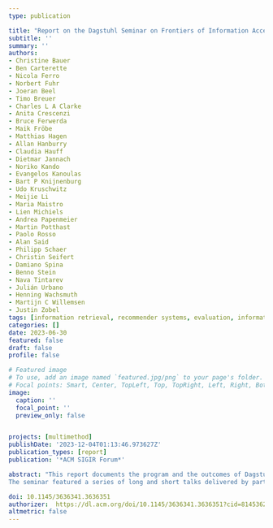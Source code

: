```yaml
---
type: publication

title: "Report on the Dagstuhl Seminar on Frontiers of Information Access Experimentation for Research and Education"
subtitle: ''
summary: ''
authors:
- Christine Bauer
- Ben Carterette
- Nicola Ferro
- Norbert Fuhr
- Joeran Beel
- Timo Breuer
- Charles L A Clarke
- Anita Crescenzi
- Bruce Ferwerda
- Maik Fröbe
- Matthias Hagen
- Allan Hanburry
- Claudia Hauff
- Dietmar Jannach
- Noriko Kando
- Evangelos Kanoulas
- Bart P Knijnenburg
- Udo Kruschwitz
- Meijie Li
- Maria Maistro
- Lien Michiels
- Andrea Papenmeier
- Martin Potthast
- Paolo Rosso
- Alan Said
- Philipp Schaer
- Christin Seifert
- Damiano Spina
- Benno Stein
- Nava Tintarev
- Julián Urbano
- Henning Wachsmuth
- Martijn C Willemsen
- Justin Zobel
tags: [information retrieval, recommender systems, evaluation, information access, experimentation, Dagstuhl]
categories: []
date: 2023-06-30
featured: false
draft: false
profile: false

# Featured image
# To use, add an image named `featured.jpg/png` to your page's folder.
# Focal points: Smart, Center, TopLeft, Top, TopRight, Left, Right, BottomLeft, Bottom, BottomRight.
image:
  caption: ''
  focal_point: ''
  preview_only: false


projects: [multimethod]
publishDate: '2023-12-04T01:13:46.973627Z'
publication_types: [report]
publication: '*ACM SIGIR Forum*'

abstract: "This report documents the program and the outcomes of Dagstuhl Seminar 23031 “Fron- tiers of Information Access Experimentation for Research and Education”, which brought together 38 participants from 12 countries. The seminar addressed technology-enhanced in- formation access (information retrieval, recommender systems, natural language processing) and specifically focused on developing more responsible experimental practices leading to more valid results, both for research as well as for scientific education.
The seminar featured a series of long and short talks delivered by participants, who helped in setting a common ground and in letting emerge topics of interest to be explored as the main output of the seminar. This led to the definition of five groups which investigated challenges, opportunities, and next steps in the following areas: reality check, i.e. conducting real-world studies, human–machine-collaborative relevance judgment frameworks, overcoming method- ological challenges in information retrieval and recommender systems through awareness and education, results-blind reviewing, and guidance for authors."

doi: 10.1145/3636341.3636351
authorizer:  https://dl.acm.org/doi/10.1145/3636341.3636351?cid=81453628934
altmetric: false
---
```

